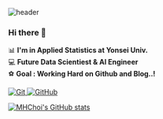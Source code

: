 ![header](https://capsule-render.vercel.app/api?type=transparent&color=auto&customColorList=0&height=300&section=header&text=Welcome!!!&desc=MHChoi's%20Github&descAlign=50&descAlignY=70&fontSize=100)  

### Hi there 👋
📊 **I'm in Applied Statistics at Yonsei Univ.**   
💻 **Future Data Scientiest & AI Engineer**   
⚽ **Goal : Working Hard on Github and Blog..!**   

<a href = "https://MyeongheonChoi.github.io"><img alt="Git" src ="https://img.shields.io/badge/GitBlog-181717.svg?&style=for-the-badge&logo=Git&logoColor=white"/>
<a href = "https://github.com/MyeongheonChoi"><img alt="GitHub" src ="https://img.shields.io/badge/GitHub-181717.svg?&style=for-the-badge&logo=GitHub&logoColor=white"/>

[![MHChoi's GitHub stats](https://github-readme-stats.vercel.app/api?username=MyeongheonChoi&show_icons=true&theme=highcontrast)](https://github.com/anuraghazra/github-readme-stats)

